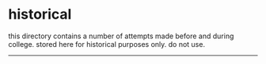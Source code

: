 # historical
this directory contains a number of attempts made before and during college.  stored here for historical purposes only.  do not use.

---
